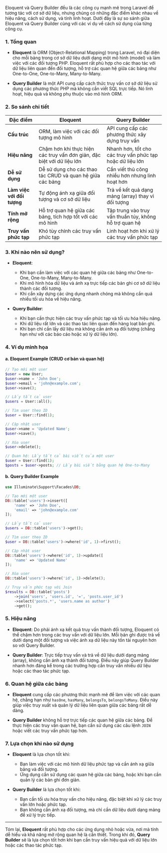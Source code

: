 Eloquent và Query Builder đều là các công cụ mạnh mẽ trong Laravel để tương tác với cơ sở dữ liệu, nhưng chúng có những đặc điểm khác nhau về hiệu năng, cách sử dụng, và tính linh hoạt. Dưới đây là sự so sánh giữa Eloquent và Query Builder cùng với các ví dụ về cách sử dụng của từng công cụ.

### 1. **Tổng quan**
- **Eloquent** là ORM (Object-Relational Mapping) trong Laravel, nó đại diện cho mỗi bảng trong cơ sở dữ liệu dưới dạng một mô hình (model) và làm việc với các đối tượng PHP. Eloquent rất phù hợp cho các thao tác với dữ liệu liên quan đến đối tượng, hỗ trợ các quan hệ giữa các bảng như One-to-One, One-to-Many, Many-to-Many.
  
- **Query Builder** là một API cung cấp cách thức truy vấn cơ sở dữ liệu sử dụng các phương thức PHP mà không cần viết SQL trực tiếp. Nó linh hoạt, hiệu quả và không phụ thuộc vào mô hình ORM.

### 2. **So sánh chi tiết**

| **Đặc điểm**          | **Eloquent**                                                  | **Query Builder**                                            |
|-----------------------|---------------------------------------------------------------|-------------------------------------------------------------|
| **Cấu trúc**           | ORM, làm việc với các đối tượng mô hình                        | API cung cấp các phương thức xây dựng truy vấn              |
| **Hiệu năng**          | Chậm hơn khi thực hiện các truy vấn đơn giản, đặc biệt với dữ liệu lớn | Nhanh hơn, tốt cho các truy vấn phức tạp hoặc dữ liệu lớn   |
| **Dễ sử dụng**         | Dễ sử dụng cho các thao tác CRUD và quan hệ giữa các bảng     | Cần viết thủ công nhiều hơn nhưng linh hoạt hơn             |
| **Làm việc với đối tượng** | Tự động ánh xạ giữa đối tượng và cơ sở dữ liệu                  | Trả về kết quả dạng mảng (array) thay vì đối tượng           |
| **Tính mở rộng**       | Hỗ trợ quan hệ giữa các bảng, tích hợp tốt với các mô hình    | Tập trung vào truy vấn thuần túy, không hỗ trợ quan hệ      |
| **Truy vấn phức tạp**  | Khó tùy chỉnh các truy vấn phức tạp                           | Linh hoạt hơn khi xử lý các truy vấn phức tạp               |

### 3. **Khi nào nên sử dụng?**
- **Eloquent**:
  - Khi bạn cần làm việc với các quan hệ giữa các bảng như One-to-One, One-to-Many, Many-to-Many.
  - Khi mô hình hóa dữ liệu và ánh xạ trực tiếp các bản ghi cơ sở dữ liệu thành các đối tượng.
  - Khi cần xây dựng các ứng dụng nhanh chóng mà không cần quá nhiều tối ưu hóa về hiệu năng.
  
- **Query Builder**:
  - Khi bạn cần thực hiện các truy vấn phức tạp và tối ưu hóa hiệu năng.
  - Khi dữ liệu rất lớn và các thao tác liên quan đến hàng loạt bản ghi.
  - Khi bạn chỉ cần lấy dữ liệu mà không cần ánh xạ đối tượng (chẳng hạn như với các báo cáo hoặc xử lý dữ liệu lớn).

### 4. **Ví dụ minh họa**

#### a. **Eloquent Example** (CRUD cơ bản và quan hệ)
```php
// Tạo mới một user
$user = new User;
$user->name = 'John Doe';
$user->email = 'john@example.com';
$user->save();

// Lấy tất cả user
$users = User::all();

// Tìm user theo ID
$user = User::find(1);

// Cập nhật user
$user->name = 'Updated Name';
$user->save();

// Xóa user
$user->delete();

// Quan hệ: Lấy tất cả bài viết của một user
$user = User::find(1);
$posts = $user->posts; // Lấy bài viết bằng quan hệ One-to-Many
```

#### b. **Query Builder Example**
```php
use Illuminate\Support\Facades\DB;

// Tạo mới một user
DB::table('users')->insert([
    'name' => 'John Doe',
    'email' => 'john@example.com'
]);

// Lấy tất cả user
$users = DB::table('users')->get();

// Tìm user theo ID
$user = DB::table('users')->where('id', 1)->first();

// Cập nhật user
DB::table('users')->where('id', 1)->update([
    'name' => 'Updated Name'
]);

// Xóa user
DB::table('users')->where('id', 1)->delete();

// Truy vấn phức tạp với Join
$results = DB::table('posts')
    ->join('users', 'users.id', '=', 'posts.user_id')
    ->select('posts.*', 'users.name as author')
    ->get();
```

### 5. **Hiệu năng**
- **Eloquent**: Do phải ánh xạ kết quả truy vấn thành đối tượng, Eloquent có thể chậm hơn trong các truy vấn với dữ liệu lớn. Mỗi bản ghi được trả về dưới dạng một đối tượng và việc ánh xạ dữ liệu này tốn tài nguyên hơn so với Query Builder.
  
- **Query Builder**: Trực tiếp truy vấn và trả về dữ liệu dưới dạng mảng (array), không cần ánh xạ thành đối tượng. Điều này giúp Query Builder nhanh hơn đáng kể trong các trường hợp cần truy vấn nhiều dữ liệu hoặc các thao tác phức tạp.

### 6. **Quan hệ giữa các bảng**
- **Eloquent** cung cấp các phương thức mạnh mẽ để làm việc với các quan hệ, chẳng hạn như `hasOne`, `hasMany`, `belongsTo`, `belongsToMany`. Điều này giúp việc truy xuất và quản lý dữ liệu liên quan giữa các bảng rất dễ dàng.
  
- **Query Builder** không hỗ trợ trực tiếp các quan hệ giữa các bảng. Để thực hiện các truy vấn quan hệ, bạn cần sử dụng các câu lệnh `JOIN` hoặc viết các truy vấn phức tạp hơn.

### 7. **Lựa chọn khi nào sử dụng**
- **Eloquent** là lựa chọn tốt khi:
  - Bạn làm việc với các mô hình dữ liệu phức tạp và cần ánh xạ giữa bảng và đối tượng.
  - Ứng dụng cần sử dụng các quan hệ giữa các bảng, hoặc khi bạn cần quản lý các bản ghi đơn giản.

- **Query Builder** là lựa chọn tốt khi:
  - Bạn cần tối ưu hóa truy vấn cho hiệu năng, đặc biệt khi xử lý các truy vấn lớn hoặc phức tạp.
  - Bạn không cần ánh xạ đối tượng, mà chỉ cần dữ liệu dưới dạng mảng để xử lý trực tiếp.

---

Tóm lại, **Eloquent** rất phù hợp cho các ứng dụng nhỏ hoặc vừa, nơi mà tính dễ hiểu và khả năng mở rộng quan hệ là cần thiết. Trong khi đó, **Query Builder** sẽ là lựa chọn tốt hơn khi bạn cần truy vấn hiệu quả với dữ liệu lớn hoặc các thao tác phức tạp.
